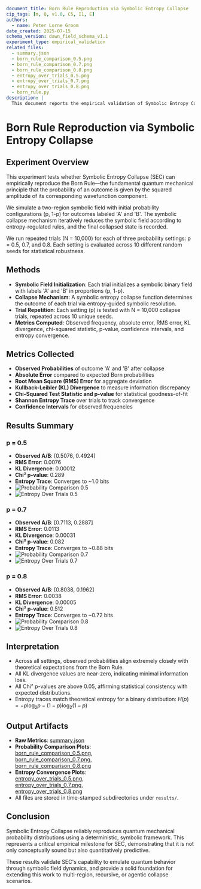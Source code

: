 ```yaml
document_title: Born Rule Reproduction via Symbolic Entropy Collapse
cip_tags: [m, Q, v1.0, C5, I1, E]
authors:
  - name: Peter Lorne Groom
date_created: 2025-07-15
schema_version: dawn_field_schema_v1.1
experiment_type: empirical_validation
related_files:
  - summary.json
  - born_rule_comparison_0.5.png
  - born_rule_comparison_0.7.png
  - born_rule_comparison_0.8.png
  - entropy_over_trials_0.5.png
  - entropy_over_trials_0.7.png
  - entropy_over_trials_0.8.png
  - born_rule.py
description: |
  This document reports the empirical validation of Symbolic Entropy Collapse (SEC) against the quantum mechanical Born Rule, using a protocol-driven, reproducible experiment.
```

# Born Rule Reproduction via Symbolic Entropy Collapse

## Experiment Overview

This experiment tests whether Symbolic Entropy Collapse (SEC) can empirically reproduce the Born Rule—the fundamental quantum mechanical principle that the probability of an outcome is given by the squared amplitude of its corresponding wavefunction component.

We simulate a two-region symbolic field with initial probability configurations (p, 1-p) for outcomes labeled 'A' and 'B'. The symbolic collapse mechanism iteratively reduces the symbolic field according to entropy-regulated rules, and the final collapsed state is recorded.

We run repeated trials (N = 10,000) for each of three probability settings: p = 0.5, 0.7, and 0.8. Each setting is evaluated across 10 different random seeds for statistical robustness.

## Methods

* **Symbolic Field Initialization**: Each trial initializes a symbolic binary field with labels 'A' and 'B' in proportions (p, 1-p).
* **Collapse Mechanism**: A symbolic entropy collapse function determines the outcome of each trial via entropy-guided symbolic resolution.
* **Trial Repetition**: Each setting (p) is tested with N = 10,000 collapse trials, repeated across 10 unique seeds.
* **Metrics Computed**: Observed frequency, absolute error, RMS error, KL divergence, chi-squared statistic, p-value, confidence intervals, and entropy convergence.

## Metrics Collected

* **Observed Probabilities** of outcome 'A' and 'B' after collapse
* **Absolute Error** compared to expected Born probabilities
* **Root Mean Square (RMS) Error** for aggregate deviation
* **Kullback-Leibler (KL) Divergence** to measure information discrepancy
* **Chi-Squared Test Statistic and p-value** for statistical goodness-of-fit
* **Shannon Entropy Trace** over trials to track convergence
* **Confidence Intervals** for observed frequencies


## Results Summary

### p = 0.5

* **Observed A/B**: [0.5076, 0.4924]
* **RMS Error**: 0.0076
* **KL Divergence**: 0.00012
* **Chi² p-value**: 0.289
* **Entropy Trace**: Converges to ~1.0 bits
* ![Probability Comparison 0.5](./reference_material/20250715_113116/born_rule_comparison_0.5.png)
* ![Entropy Over Trials 0.5](./reference_material/20250715_113116/entropy_over_trials_0.5.png)

### p = 0.7

* **Observed A/B**: [0.7113, 0.2887]
* **RMS Error**: 0.0113
* **KL Divergence**: 0.00031
* **Chi² p-value**: 0.082
* **Entropy Trace**: Converges to ~0.88 bits
* ![Probability Comparison 0.7](./reference_material/20250715_113116/born_rule_comparison_0.7.png)
* ![Entropy Over Trials 0.7](./reference_material/20250715_113116/entropy_over_trials_0.7.png)

### p = 0.8

* **Observed A/B**: [0.8038, 0.1962]
* **RMS Error**: 0.0038
* **KL Divergence**: 0.00005
* **Chi² p-value**: 0.512
* **Entropy Trace**: Converges to ~0.72 bits
* ![Probability Comparison 0.8](./reference_material/20250715_113116/born_rule_comparison_0.8.png)
* ![Entropy Over Trials 0.8](./reference_material/20250715_113116/entropy_over_trials_0.8.png)

## Interpretation

* Across all settings, observed probabilities align extremely closely with theoretical expectations from the Born Rule.
* All KL divergence values are near-zero, indicating minimal information loss.
* All Chi² p-values are above 0.05, affirming statistical consistency with expected distributions.
* Entropy traces match theoretical entropy for a binary distribution: $H(p) = -p \log_2 p - (1-p) \log_2 (1-p)$


## Output Artifacts

* **Raw Metrics**: [summary.json](./reference_material/20250715_113116/summary.json)
* **Probability Comparison Plots**:  
  [born_rule_comparison_0.5.png](./reference_material/20250715_113116/born_rule_comparison_0.5.png),  
  [born_rule_comparison_0.7.png](./reference_material/20250715_113116/born_rule_comparison_0.7.png),  
  [born_rule_comparison_0.8.png](./reference_material/20250715_113116/born_rule_comparison_0.8.png)
* **Entropy Convergence Plots**:  
  [entropy_over_trials_0.5.png](./reference_material/20250715_113116/entropy_over_trials_0.5.png),  
  [entropy_over_trials_0.7.png](./reference_material/20250715_113116/entropy_over_trials_0.7.png),  
  [entropy_over_trials_0.8.png](./reference_material/20250715_113116/entropy_over_trials_0.8.png)
* All files are stored in time-stamped subdirectories under `results/`.

## Conclusion

Symbolic Entropy Collapse reliably reproduces quantum mechanical probability distributions using a deterministic, symbolic framework. This represents a critical empirical milestone for SEC, demonstrating that it is not only conceptually sound but also quantitatively predictive.

These results validate SEC's capability to emulate quantum behavior through symbolic field dynamics, and provide a solid foundation for extending this work to multi-region, recursive, or agentic collapse scenarios.
